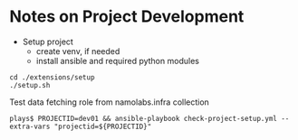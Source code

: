 # Notes on Project Development

- Setup project
  - create venv, if needed
  - install ansible and required python modules

```shell
cd ./extensions/setup
./setup.sh
```


Test data fetching role from namolabs.infra collection

```shell
plays$ PROJECTID=dev01 && ansible-playbook check-project-setup.yml --extra-vars "projectid=${PROJECTID}"
```